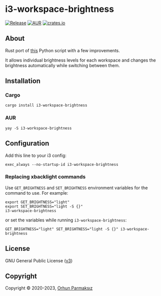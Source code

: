 # i3-workspace-brightness

[![Release](https://img.shields.io/github/release/orhun/i3-workspace-brightness.svg?color=2B7DBC&style=flat-square)](https://github.com/orhun/i3-workspace-brightness/releases) [![AUR](https://img.shields.io/aur/version/i3-workspace-brightness.svg?color=2B7DBC&style=flat-square)](https://aur.archlinux.org/packages/i3-workspace-brightness/) [![crates.io](https://img.shields.io/crates/v/i3-workspace-brightness?color=2B7DBC&style=flat-square)](https://crates.io/crates/i3-workspace-brightness/)

## About

Rust port of [this](https://gist.github.com/vaibhav93/20500065786327e55c2f438a3922a7ae) Python script with a few improvements.

It allows individual brightness levels for each workspace and changes the brightness automatically while switching between them.

## Installation

### Cargo

```
cargo install i3-workspace-brightness
```

### AUR

```
yay -S i3-workspace-brightness
```

## Configuration

Add this line to your i3 config:

```
exec_always --no-startup-id i3-workspace-brightness
```

### Replacing xbacklight commands

Use `GET_BRIGHTNESS` and `SET_BRIGHTNESS` environment variables for the command to use. For example:

```
export GET_BRIGHTNESS="light"
export SET_BRIGHTNESS="light -S {}"
i3-workspace-brightness
```

or set the variables while running `i3-workspace-brightness`:

```
GET_BRIGHTNESS="light" SET_BRIGHTNESS="light -S {}" i3-workspace-brightness
```

## License

GNU General Public License ([v3](https://www.gnu.org/licenses/gpl.txt))

## Copyright

Copyright © 2020-2023, [Orhun Parmaksız](mailto:orhunparmaksiz@gmail.com)

